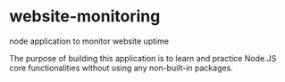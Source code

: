 # website-monitoring
node application to monitor website uptime

The purpose of building this application is to learn and practice Node.JS core functionalities without using any non-built-in packages.
